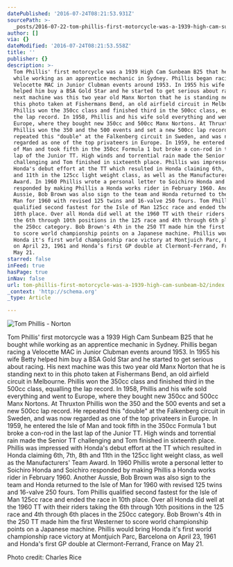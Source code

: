 ```yaml
---
datePublished: '2016-07-24T08:21:53.931Z'
sourcePath: >-
  _posts/2016-07-22-tom-phillis-first-motorcycle-was-a-1939-high-cam-sunbeam-b2.md
author: []
via: {}
dateModified: '2016-07-24T08:21:53.558Z'
title: ''
publisher: {}
description: >-
  Tom Phillis' first motorcycle was a 1939 High Cam Sunbeam B25 that he bought
  while working as an apprentice mechanic in Sydney. Phillis began racing a
  Velocette MAC in Junior Clubman events around 1953. In 1955 his wife Betty
  helped him buy a BSA Gold Star and he started to get serious about racing. His
  next machine was this two year old Manx Norton that he is standing next to in
  this photo taken at Fishermans Bend, an old airfield circuit in Melbourne.
  Phillis won the 350cc class and finished third in the 500cc class, equalling
  the lap record. In 1958, Phillis and his wife sold everything and went to
  Europe, where they bought new 350cc and 500cc Manx Nortons. At Thruxton
  Phillis won the 350 and the 500 events and set a new 500cc lap record. He
  repeated this "double" at the Falkenberg circuit in Sweden, and was now
  regarded as one of the top privateers in Europe. In 1959, he entered the Isle
  of Man and took fifth in the 350cc Formula 1 but broke a con-rod in the last
  lap of the Junior TT. High winds and torrential rain made the Senior TT
  challenging and Tom finished in sixteenth place. Phillis was impressed with
  Honda's debut effort at the TT which resulted in Honda claiming 6th, 7th, 8th
  and 11th in the 125cc light weight class, as well as the Manufacturers' Team
  Award. In 1960 Phillis wrote a personal letter to Soichiro Honda and Soichiro
  responded by making Phillis a Honda works rider in February 1960. Another
  Aussie, Bob Brown was also sign to the team and Honda returned to the Isle of
  Man for 1960 with revised 125 twins and 16-valve 250 fours. Tom Phillis
  qualified second fastest for the Isle of Man 125cc race and ended the race in
  10th place. Over all Honda did well at the 1960 TT with their riders taking
  the 6th through 10th positions in the 125 race and 4th through 6th places in
  the 250cc category. Bob Brown's 4th in the 250 TT made him the first Westerner
  to score world championship points on a Japanese machine. Phillis would bring
  Honda it's first world championship race victory at Montjuich Parc, Barcelona
  on April 23, 1961 and Honda’s first GP double at Clermont-Ferrand, France on
  May 21.
starred: false
inFeed: true
hasPage: true
inNav: false
url: tom-phillis-first-motorcycle-was-a-1939-high-cam-sunbeam-b2/index.html
_context: 'http://schema.org'
_type: Article

---
```

![Tom Phillis - Norton](https://the-grid-user-content.s3-us-west-2.amazonaws.com/27321f69-6860-45ab-99b4-e220eb92f51e.jpg)

Tom Phillis' first motorcycle was a 1939 High Cam Sunbeam B25 that he bought while working as an apprentice mechanic in Sydney. Phillis began racing a Velocette MAC in Junior Clubman events around 1953\. In 1955 his wife Betty helped him buy a BSA Gold Star and he started to get serious about racing. His next machine was this two year old Manx Norton that he is standing next to in this photo taken at Fishermans Bend, an old airfield circuit in Melbourne. Phillis won the 350cc class and finished third in the 500cc class, equalling the lap record. In 1958, Phillis and his wife sold everything and went to Europe, where they bought new 350cc and 500cc Manx Nortons. At Thruxton Phillis won the 350 and the 500 events and set a new 500cc lap record. He repeated this "double" at the Falkenberg circuit in Sweden, and was now regarded as one of the top privateers in Europe. In 1959, he entered the Isle of Man and took fifth in the 350cc Formula 1 but broke a con-rod in the last lap of the Junior TT. High winds and torrential rain made the Senior TT challenging and Tom finished in sixteenth place. Phillis was impressed with Honda's debut effort at the TT which resulted in Honda claiming 6th, 7th, 8th and 11th in the 125cc light weight class, as well as the Manufacturers' Team Award. In 1960 Phillis wrote a personal letter to Soichiro Honda and Soichiro responded by making Phillis a Honda works rider in February 1960\. Another Aussie, Bob Brown was also sign to the team and Honda returned to the Isle of Man for 1960 with revised 125 twins and 16-valve 250 fours. Tom Phillis qualified second fastest for the Isle of Man 125cc race and ended the race in 10th place. Over all Honda did well at the 1960 TT with their riders taking the 6th through 10th positions in the 125 race and 4th through 6th places in the 250cc category. Bob Brown's 4th in the 250 TT made him the first Westerner to score world championship points on a Japanese machine. Phillis would bring Honda it's first world championship race victory at Montjuich Parc, Barcelona on April 23, 1961 and Honda's first GP double at Clermont-Ferrand, France on May 21\.

Photo credit: Charles Rice